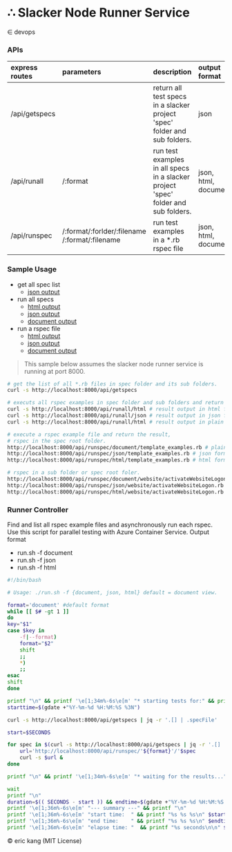 # &#8756; Slacker Node Runner Service
&#8712; devops

### APIs

|express routes|parameters|description|output format|
|:-------------|:---|:---------------------|:---|
|/api/getspecs||return all test specs in a slacker project 'spec' folder and sub folders.|json|
|/api/runall|/:format|run test examples in all specs in a slacker project 'spec' folder and sub folders. |json, html, document|
|/api/runspec|/:format/:forlder/:filename /:format/:filename|run test examples in a *.rb rspec file|json, html, document|

### Sample Usage

* get all spec list
    * [json output](/api/getspecs)
* run all specs
    * [html output](/api/runall/html)
    * [json output](/api/runall/json)
    * [document output](/api/runall/document)
* run a rspec file
    * [html output](/api/runspec/html/template_examples.rb)
    * [json output](/api/runspec/json/template_examples.rb)
    * [document output](/api/runspec/document/template_examples.rb)

> This sample below assumes the slacker node runner service is running at port 8000.

```bash
# get the list of all *.rb files in spec folder and its sub folders.
curl -s http://localhost:8000/api/getspecs

# executs all rspec examples in spec folder and sub folders and return the result..
curl -s http://localhost:8000/api/runall/html # result output in html foramt
curl -s http://localhost:8000/api/runall/json # result output in json format
curl -s http://localhost:8000/api/runall/html # result output in plain text document foramt.

# execute a rspec example file and return the result,
# rspec in the spec root folder.
http://localhost:8000/api/runspec/document/template_examples.rb # plain text document format.
http://localhost:8000/api/runspec/json/template_examples.rb # json format.
http://localhost:8000/api/runspec/html/template_examples.rb # html format.

# rspec in a sub folder or spec root foler.
http://localhost:8000/api/runspec/document/website/activateWebsiteLogon.rb # pain text document format
http://localhost:8000/api/runspec/json/website/activateWebsiteLogon.rb # json format
http://localhost:8000/api/runspec/html/website/activateWebsiteLogon.rb # html format

```

### Runner Controller

Find and list all rspec example files and asynchronously run each rspec. Use this script for parallel testing with Azure Container Service.
Output format

* run.sh -f document
* run.sh -f json
* run.sh -f html

```bash
#!/bin/bash

# Usage: ./run.sh -f {document, json, html} default = document view.

format='document' #default format
while [[ $# -gt 1 ]]
do
key="$1"
case $key in
    -f|--format)
    format="$2"
    shift 
    ;;
    *)
    ;;
esac
shift 
done

printf "\n" && printf '\e[1;34m%-6s\e[m' "* starting tests for:" && printf "\n"
starttime=$(gdate +"%Y-%m-%d %H:%M:%S %3N")

curl -s http://localhost:8000/api/getspecs | jq -r '.[] | .specFile'

start=$SECONDS

for spec in $(curl -s http://localhost:8000/api/getspecs | jq -r '.[] | .specFile'); do
    url='http://localhost:8000/api/runspec/'${format}'/'$spec
    curl -s $url & 
done

printf "\n" && printf '\e[1;34m%-6s\e[m' "* waiting for the results..." && printf "\n" 

wait
printf "\n" 
duration=$(( SECONDS - start )) && endtime=$(gdate +"%Y-%m-%d %H:%M:%S %3N")
printf '\e[1;36m%-6s\e[m' "--- summary ---" && printf "\n" 
printf '\e[1;36m%-6s\e[m' "start time:  " && printf "%s %s %s\n" $starttime
printf '\e[1;36m%-6s\e[m' "end time:    " && printf "%s %s %s\n" $endtime
printf '\e[1;36m%-6s\e[m' "elapse time: "  && printf "%s seconds\n\n" $duration

```

&#169; eric kang (MIT License)
